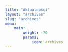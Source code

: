 ```yaml
---
title: "Aktualności"
layout: "archives"
slug: "archives"
menu:
    main:
        weight: -70
        params: 
            icon: archives
---
```

